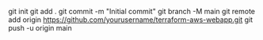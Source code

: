 git init
git add .
git commit -m "Initial commit"
git branch -M main
git remote add origin https://github.com/yourusername/terraform-aws-webapp.git
git push -u origin main
